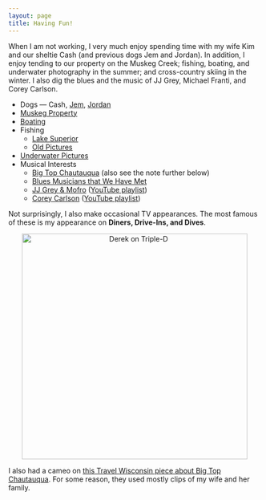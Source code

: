 ```yaml
---
layout: page
title: Having Fun!
---
```


When I am not working, I very much enjoy spending time with my wife Kim and our sheltie Cash (and previous dogs Jem and Jordan). In addition, I enjoy tending to our property on the Muskeg Creek; fishing, boating, and underwater photography in the summer; and cross-country skiing in the winter.  I also dig the blues and the music of JJ Grey, Michael Franti, and Corey Carlson.

* Dogs — Cash, [Jem](Jem), [Jordan](Jordan)
* [Muskeg Property](https://photos.app.goo.gl/Y8VE19Nk13fBM1Lk6)
* [Boating](https://photos.app.goo.gl/gMoFD7f8xvskYs6x8)
* Fishing
    * [Lake Superior](https://photos.app.goo.gl/3UJQURzQNdBo1ZfC9)
    * [Old Pictures](https://photos.app.goo.gl/n27fsHhwbx7FF7vB8)
* [Underwater Pictures](https://photos.app.goo.gl/BM1PqA2PU6TbDsyaA)
* Musical Interests
    * [Big Top Chautauqua](http://www.bigtop.org/) (also see the note further below)
    * [Blues Musicians that We Have Met](https://photos.app.goo.gl/F6qWMNFWdCB8Mc2y8)
    * [JJ Grey & Mofro](http://www.jjgrey.com/) ([YouTube playlist](http://www.youtube.com/playlist?list=PLQke-OARNtwS89p5IcBG283E2Mm05YHCE))
    * [Corey Carlson](http://coreycarlsonmusic.com/) ([YouTube playlist](http://www.youtube.com/playlist?list=PLQke-OARNtwQVWEeyVPSPdEbQGEOSZ_PT))

Not surprisingly, I also make occasional TV appearances.  The most famous of these is my appearance on **Diners, Drive-Ins, and Dives**.

<div style="text-align:center">
  <a href="http://www.foodnetwork.com/videos/delta-diner-0235415.html">
    <img src="../img/Video_DDD.JPG" alt="Derek on Triple-D" width="450px">
  </a>
</div>

I also had a cameo on [this Travel Wisconsin piece about Big Top Chautauqua](http://www.travelwisconsin.com/media-gallery/media/a-night-at-big-top-chautauqua-concert-under-a-tent-music-in-wisconsin-170539).  For some reason, they used mostly clips of my wife and her family.
